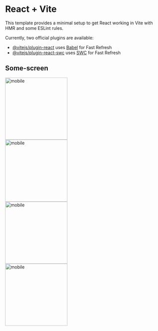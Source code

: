 # React + Vite

This template provides a minimal setup to get React working in Vite with HMR and some ESLint rules.

Currently, two official plugins are available:

- [@vitejs/plugin-react](https://github.com/vitejs/vite-plugin-react/blob/main/packages/plugin-react/README.md) uses [Babel](https://babeljs.io/) for Fast Refresh
- [@vitejs/plugin-react-swc](https://github.com/vitejs/vite-plugin-react-swc) uses [SWC](https://swc.rs/) for Fast Refresh

## Some-screen 

<img width="200" alt="mobile" src="https://github.com/leen-3/UrbanStyle/assets/123558998/faff7823-a39e-43ba-84da-c9ade56e07c8">
<br>
<img width="200" alt="mobile" src="https://github.com/leen-3/UrbanStyle/assets/123558998/71d4003f-e783-4614-b9b3-21db6b3e9268">
<br> 
<img width="200" alt="mobile" src="https://github.com/leen-3/UrbanStyle/assets/123558998/941d0440-458e-4e60-9c56-502a13bcf9d8">

<br>
<img width="200" alt="mobile" src="https://github.com/leen-3/UrbanStyle/assets/123558998/9c266f13-84a2-4ce5-b8a4-0d211911d407">


